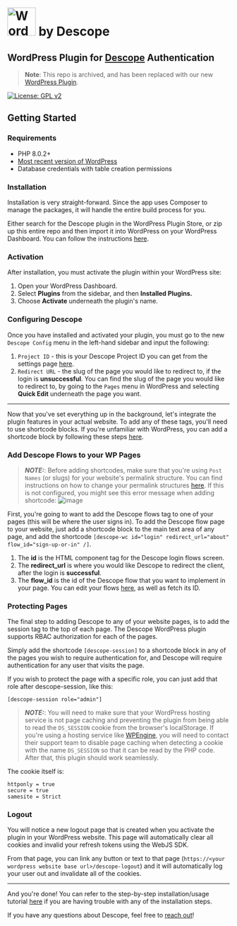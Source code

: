 # <a title="WordPress, GPL &lt;http://www.gnu.org/licenses/gpl.html&gt;, via Wikimedia Commons" href="https://wordpress.org/"><img width="64" alt="WordPress blue logo" src="https://upload.wikimedia.org/wikipedia/commons/thumb/9/98/WordPress_blue_logo.svg/64px-WordPress_blue_logo.svg.png"></a> by Descope

## WordPress Plugin for [Descope](https://www.descope.com/) Authentication

> **Note**: This repo is archived, and has been replaced with our new [WordPress Plugin](https://github.com/descope/descope-wordpress).

[![License: GPL v2](https://img.shields.io/badge/License-GPL_v2-blue.svg)](https://www.gnu.org/licenses/old-licenses/gpl-2.0.en.html)

## Getting Started

### Requirements

- PHP 8.0.2+
- [Most recent version of WordPress](https://wordpress.org/news/category/releases/)
- Database credentials with table creation permissions

### Installation

Installation is very straight-forward. Since the app uses Composer to manage the packages, it will handle the entire build process for you.

Either search for the Descope plugin in the WordPress Plugin Store, or zip up this entire repo and then import it into WordPress on your WordPress Dashboard. You can follow the instructions [here](https://www.wpbeginner.com/beginners-guide/step-by-step-guide-to-install-a-wordpress-plugin-for-beginners/).

### Activation

After installation, you must activate the plugin within your WordPress site:

1. Open your WordPress Dashboard.
2. Select **Plugins** from the sidebar, and then **Installed Plugins.**
3. Choose **Activate** underneath the plugin's name.

### Configuring Descope

Once you have installed and activated your plugin, you must go to the new `Descope Config` menu in the left-hand sidebar and input the following:

1. `Project ID` - this is your Descope Project ID you can get from the settings page [here](https://app.descope.com/settings/project).
2. `Redirect URL` - the slug of the page you would like to redirect to, if the login is **unsuccessful**. You can find the slug of the page you would like to redirect to, by going to the `Pages` menu in WordPress and selecting **Quick Edit** underneath the page you want.

---

Now that you've set everything up in the background, let's integrate the plugin features in your actual website. To add any of these tags, you'll need to use shortcode blocks. If you're unfamiliar with WordPress, you can add a shortcode block by following these steps [here](https://wordpress.com/support/wordpress-editor/blocks/shortcode-block/).

### Add Descope Flows to your WP Pages

> **_NOTE:_**: Before adding shortcodes, make sure that you're using `Post Names` (or slugs) for your website's permalink structure. You can find instructions on how to change your permalink structures [here](https://yoast.com/help/how-do-i-change-the-permalink-structure/). If this is not configured, you might see this error message when adding shortcode: ![image](https://www.zeninvader.com/static/805659149ef98f3ef91aadb66457a92f/86bd0/wordpress-publishing-failed-valid-json.jpg)

First, you're going to want to add the Descope flows tag to one of your pages (this will be where the user signs in). To add the Descope flow page to your website, just add a shortcode block to the main text area of any page, and add the shortcode `[descope-wc id="login" redirect_url="about" flow_id="sign-up-or-in" /]`.

1. The **id** is the HTML component tag for the Descope login flows screen.
2. The **redirect_url** is where you would like Descope to redirect the client, after the login is **successful**.
3. The **flow_id** is the id of the Descope flow that you want to implement in your page. You can edit your flows [here](https://app.descope.com/flows), as well as fetch its ID.

### Protecting Pages

The final step to adding Descope to any of your website pages, is to add the session tag to the top of each page. The Descope WordPress plugin supports RBAC authorization for each of the pages.

Simply add the shortcode `[descope-session]` to a shortcode block in any of the pages you wish to require authentication for, and Descope will require authentication for any user that visits the page.

If you wish to protect the page with a specific role, you can just add that role after descope-session, like this:

`[descope-session role="admin"]`

> **_NOTE:_**: You will need to make sure that your WordPress hosting service is not page caching and preventing the plugin from being able to read the `DS_SESSION` cookie from the browser's localStorage. If you're using a hosting service like [WPEngine](https://wpengine.com/), you will need to contact their support team to disable page caching when detecting a cookie with the name `DS_SESSION` so that it can be read by the PHP code. After that, this plugin should work seamlessly.

The cookie itself is:

```
httponly = true
secure = true
samesite = Strict
```

### Logout

You will notice a new logout page that is created when you activate the plugin in your WordPress website. This page will automatically clear all cookies and invalid your refresh tokens using the WebJS SDK.

From that page, you can link any button or text to that page (`https://<your wordpress website base url>/descope-logout`) and it will automatically log your user out and invalidate all of the cookies.

---

And you're done! You can refer to the step-by-step installation/usage tutorial [here]() if you are having trouble with any of the installation steps.

If you have any questions about Descope, feel free to [reach out](https://docs.descope.com/support/)!
